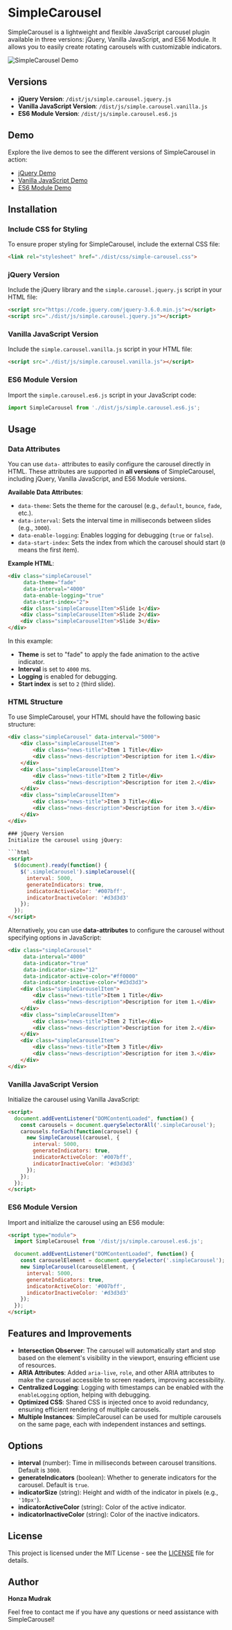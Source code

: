# SimpleCarousel

SimpleCarousel is a lightweight and flexible JavaScript carousel plugin available in three versions: jQuery, Vanilla JavaScript, and ES6 Module. It allows you to easily create rotating carousels with customizable indicators.

![SimpleCarousel Demo](./demo/simple-carousel-demo.gif)

## Versions

- **jQuery Version**: `/dist/js/simple.carousel.jquery.js`
- **Vanilla JavaScript Version**: `/dist/js/simple.carousel.vanilla.js`
- **ES6 Module Version**: `/dist/js/simple.carousel.es6.js`

## Demo

Explore the live demos to see the different versions of SimpleCarousel in action:

- [jQuery Demo](./demo/jquery.html)
- [Vanilla JavaScript Demo](./demo/vanilla.html)
- [ES6 Module Demo](./demo/es6.html)

## Installation

### Include CSS for Styling

To ensure proper styling for SimpleCarousel, include the external CSS file:
```html
<link rel="stylesheet" href="./dist/css/simple-carousel.css">
```


### jQuery Version
Include the jQuery library and the `simple.carousel.jquery.js` script in your HTML file:

```html
<script src="https://code.jquery.com/jquery-3.6.0.min.js"></script>
<script src="./dist/js/simple.carousel.jquery.js"></script>
```

### Vanilla JavaScript Version
Include the `simple.carousel.vanilla.js` script in your HTML file:

```html
<script src="./dist/js/simple.carousel.vanilla.js"></script>
```

### ES6 Module Version
Import the `simple.carousel.es6.js` script in your JavaScript code:

```javascript
import SimpleCarousel from './dist/js/simple.carousel.es6.js';
```

## Usage

### Data Attributes

You can use `data-` attributes to easily configure the carousel directly in HTML. These attributes are supported in **all versions** of SimpleCarousel, including jQuery, Vanilla JavaScript, and ES6 Module versions.

**Available Data Attributes**:
- `data-theme`: Sets the theme for the carousel (e.g., `default`, `bounce`, `fade`, etc.).
- `data-interval`: Sets the interval time in milliseconds between slides (e.g., `3000`).
- `data-enable-logging`: Enables logging for debugging (`true` or `false`).
- `data-start-index`: Sets the index from which the carousel should start (`0` means the first item).

**Example HTML**:
```html
<div class="simpleCarousel" 
     data-theme="fade" 
     data-interval="4000" 
     data-enable-logging="true" 
     data-start-index="2">
    <div class="simpleCarouselItem">Slide 1</div>
    <div class="simpleCarouselItem">Slide 2</div>
    <div class="simpleCarouselItem">Slide 3</div>
</div>
```

In this example:
- **Theme** is set to "fade" to apply the fade animation to the active indicator.
- **Interval** is set to `4000` ms.
- **Logging** is enabled for debugging.
- **Start index** is set to `2` (third slide).


### HTML Structure
To use SimpleCarousel, your HTML should have the following basic structure:

```html
<div class="simpleCarousel" data-interval="5000">
    <div class="simpleCarouselItem">
        <div class="news-title">Item 1 Title</div>
        <div class="news-description">Description for item 1.</div>
    </div>
    <div class="simpleCarouselItem">
        <div class="news-title">Item 2 Title</div>
        <div class="news-description">Description for item 2.</div>
    </div>
    <div class="simpleCarouselItem">
        <div class="news-title">Item 3 Title</div>
        <div class="news-description">Description for item 3.</div>
    </div>
</div>

### jQuery Version
Initialize the carousel using jQuery:

```html
<script>
  $(document).ready(function() {
    $('.simpleCarousel').simpleCarousel({
      interval: 5000,
      generateIndicators: true,
      indicatorActiveColor: '#007bff',
      indicatorInactiveColor: '#d3d3d3'
    });
  });
</script>
```

Alternatively, you can use **data-attributes** to configure the carousel without specifying options in JavaScript:

```html
<div class="simpleCarousel" 
     data-interval="4000" 
     data-indicator="true" 
     data-indicator-size="12" 
     data-indicator-active-color="#ff0000" 
     data-indicator-inactive-color="#d3d3d3">
    <div class="simpleCarouselItem">
        <div class="news-title">Item 1 Title</div>
        <div class="news-description">Description for item 1.</div>
    </div>
    <div class="simpleCarouselItem">
        <div class="news-title">Item 2 Title</div>
        <div class="news-description">Description for item 2.</div>
    </div>
    <div class="simpleCarouselItem">
        <div class="news-title">Item 3 Title</div>
        <div class="news-description">Description for item 3.</div>
    </div>
</div>
```


### Vanilla JavaScript Version
Initialize the carousel using Vanilla JavaScript:

```html
<script>
  document.addEventListener("DOMContentLoaded", function() {
    const carousels = document.querySelectorAll('.simpleCarousel');
    carousels.forEach(function(carousel) {
      new SimpleCarousel(carousel, {
        interval: 5000,
        generateIndicators: true,
        indicatorActiveColor: '#007bff',
        indicatorInactiveColor: '#d3d3d3'
      });
    });
  });
</script>
```


### ES6 Module Version
Import and initialize the carousel using an ES6 module:

```html
<script type="module">
  import SimpleCarousel from '/dist/js/simple.carousel.es6.js';

  document.addEventListener("DOMContentLoaded", function() {
    const carouselElement = document.querySelector('.simpleCarousel');
    new SimpleCarousel(carouselElement, {
      interval: 5000,
      generateIndicators: true,
      indicatorActiveColor: '#007bff',
      indicatorInactiveColor: '#d3d3d3'
    });
  });
</script>
```

## Features and Improvements

- **Intersection Observer**: The carousel will automatically start and stop based on the element's visibility in the viewport, ensuring efficient use of resources.
- **ARIA Attributes**: Added `aria-live`, `role`, and other ARIA attributes to make the carousel accessible to screen readers, improving accessibility.
- **Centralized Logging**: Logging with timestamps can be enabled with the `enableLogging` option, helping with debugging.
- **Optimized CSS**: Shared CSS is injected once to avoid redundancy, ensuring efficient rendering of multiple carousels.
- **Multiple Instances**: SimpleCarousel can be used for multiple carousels on the same page, each with independent instances and settings.

## Options

- **interval** (number): Time in milliseconds between carousel transitions. Default is `3000`.
- **generateIndicators** (boolean): Whether to generate indicators for the carousel. Default is `true`.
- **indicatorSize** (string): Height and width of the indicator in pixels (e.g., `'10px'`).
- **indicatorActiveColor** (string): Color of the active indicator.
- **indicatorInactiveColor** (string): Color of the inactive indicators.

## License

This project is licensed under the MIT License - see the [LICENSE](LICENSE) file for details.

## Author

**Honza Mudrak**

Feel free to contact me if you have any questions or need assistance with SimpleCarousel!
